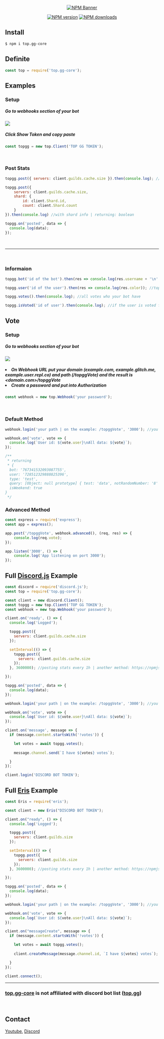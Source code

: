 <div align="center">

  <p>
    <a href="https://www.npmjs.com/package/top.gg-core"><img src="https://nodei.co/npm/top.gg-core.png?downloads=true&stars=true" alt="NPM Banner"></a>
  </p>

  <p>
    <a href="https://www.npmjs.com/package/top.gg-core"><img src="https://img.shields.io/npm/v/top.gg-core?maxAge=3600" alt="NPM version" /></a>
    <a href="https://www.npmjs.com/package/top.gg-core"><img src="https://img.shields.io/npm/dt/top.gg-core?maxAge=3600" alt="NPM downloads" /></a>
  </p>
</div>

## Install
```sh
$ npm i top.gg-core
```

## Definite
```js
const top = require('top.gg-core');
```

## Examples

### Setup

##### Go to webhooks section of your bot</p>
<img src="https://cdn.discordapp.com/attachments/786586711819681813/819656616306671676/unknown.png">

##### Click **Show Token** and copy paste
<div style="margin: 20px;"></div>

```js
const topgg = new top.Client('TOP GG TOKEN');
```

<br>

### Post Stats
```js
topgg.post({ servers: client.guilds.cache.size }).then(console.log); //post only server count | returning: boolean

topgg.post({
    servers: client.guilds.cache.size,
    shard: {
        id: client.Shard.id,
        count: client.Shard.count
    }
}).then(console.log) //with shard info | returning: boolean

topgg.on('posted', data => {
  console.log(data);
});
```

<br>
<hr>
<br>

### Informaion
```js
topgg.bot('id of the bot').then(res => console.log(res.username + '\n' + res)); //bot who is in top.gg information

topgg.user('id of the user').then(res => console.log(res.color)); //top.gg bot developer information | color = the main hex color who user selected

topgg.votes().then(console.log); //all votes who your bot have

topgg.isVoted('id of user').then(console.log); //if the user is voted for your bot | returning: true/false (boolean)
```

## Vote

### Setup

##### Go to webhooks section of your bot</p>
<img src="https://cdn.discordapp.com/attachments/786586711819681813/819828852578320394/unknown.png">

<h5>
  <li>On <strong>Webhook URL</strong> put your domain (example.com, example.glitch.me, example.user.repl.co) and path (/topggVote) and the result is &#60;domain.com&#62;/topggVote</li>

  <li>Create a password and put into <strong>Authorization</strong></li>
</h5>

```js
const webhook = new top.Webhook('your password');
```

<br>

### Default Method
```js
webhook.login('your path | on the example: /topggVote', '3000'); //you can edit the port (only numbers) NOTE: PUT .login METHOD BEFORE THE .on('vote') METHOD

webhook.on('vote', vote => {
  console.log(`User id: ${vote.user}\nAll data: ${vote}`);
});

/**
 * returning
 * {
  bot: '767341532093087755',
  user: '728512329888825396',
  type: 'test',
  query: [Object: null prototype] { test: 'data', notRandomNumber: '8' },
  isWeekend: true
}
 */

```
### Advanced Method
```js
const express = require('express');
const app = express();

app.post('/topggVote', webhook.advanced(), (req, res) => {
    console.log(req.vote);
});

app.listen('3000', () => {
    console.log('App listening on port 3000');
});
```
## Full [Discord.js](https://npmjs.com/package/discord.js) Example
```js
const discord = require('discord.js');
const top = require('top.gg-core');

const client = new discord.Client();
const topgg = new top.Client('TOP GG TOKEN');
const webhook = new top.Webhook('your password');

client.on('ready', () => {
  console.log('Logged');

  topgg.post({
    servers: client.guilds.cache.size
  });

  setInterval(() => {
    topgg.post({
      servers: client.guilds.cache.size
    });
  }, 3600000); //posting stats every 1h | another method: https://npmjs.com/package/top.gg-auto

});

topgg.on('posted', data => {
  console.log(data);
});

webhook.login('your path | on the example: /topggVote', '3000'); //you can edit the port (only numbers) NOTE: PUT .login METHOD BEFORE THE .on('vote') METHOD

webhook.on('vote', vote => {
  console.log(`User id: ${vote.user}\nAll data: ${vote}`);
});

client.on('message', message => {
  if (message.content.startsWith('!votes')) {

    let votes = await topgg.votes();
    
    message.channel.send(`I have ${votes} votes`);

  }
});

client.login('DISCORD BOT TOKEN');
```

## Full [Eris](https://npmjs.com/package/eris) Example
```js
const Eris = require('eris');

const client = new Eris("DISCORD BOT TOKEN");

client.on("ready", () => {
  console.log('Logged');

  topgg.post({
    servers: client.guilds.size
  });

  setInterval(() => {
    topgg.post({
      servers: client.guilds.size
    });
  }, 3600000); //posting stats every 1h | another method: https://npmjs.com/package/top.gg-auto

});

topgg.on('posted', data => {
  console.log(data);
});

webhook.login('your path | on the example: /topggVote', '3000'); //you can edit the port (only numbers) NOTE: PUT .login METHOD BEFORE THE .on('vote') METHOD

webhook.on('vote', vote => {
  console.log(`User id: ${vote.user}\nAll data: ${vote}`);
});

client.on("messageCreate", message => {
  if (message.content.startsWith('!votes')) {

    let votes = await topgg.votes();
    
    client.createMessage(message.channel.id, `I have ${votes} votes`);

  }
});

client.connect();
```

<hr>

### [top.gg-core](https://npmjs.com/package/topgg) is not affiliated with **discord bot list ([top.gg](https://top.gg))**

<br>

## Contact

[Youtube](https://www.youtube.com/channel/UCxxK71QFN4_PrBhCFmH2Jmw), [Discord](https://discord.gg/5JtyYqW)